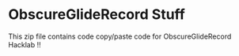# ObscureGlideRecord Stuff
This zip file contains code copy/paste code for ObscureGlideRecord Hacklab !!
